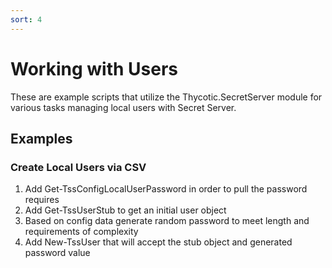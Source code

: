 ```yaml
---
sort: 4
---
```


# Working with Users

These are example scripts that utilize the Thycotic.SecretServer module for various tasks managing local users with Secret Server.

## Examples

### Create Local Users via CSV

1. Add Get-TssConfigLocalUserPassword in order to pull the password requires
1. Add Get-TssUserStub to get an initial user object
1. Based on config data generate random password to meet length and requirements of complexity
1. Add New-TssUser that will accept the stub object and generated password value